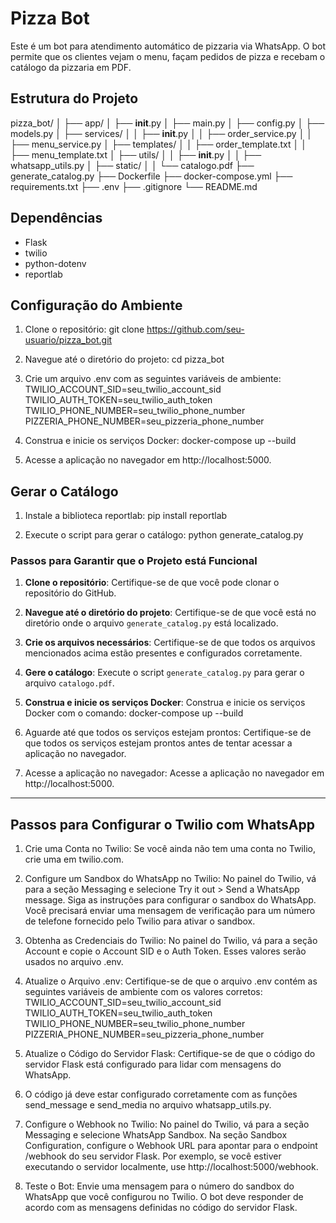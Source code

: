 # Pizza Bot

Este é um bot para atendimento automático de pizzaria via WhatsApp. O bot permite que os clientes vejam o menu, façam pedidos de pizza e recebam o catálogo da pizzaria em PDF.

## Estrutura do Projeto

pizza_bot/
│
├── app/
│   ├── __init__.py
│   ├── main.py
│   ├── config.py
│   ├── models.py
│   ├── services/
│   │   ├── __init__.py
│   │   ├── order_service.py
│   │   ├── menu_service.py
│   ├── templates/
│   │   ├── order_template.txt
│   │   ├── menu_template.txt
│   ├── utils/
│   │   ├── __init__.py
│   │   ├── whatsapp_utils.py
│   ├── static/
│   │   └── catalogo.pdf
├── generate_catalog.py
├── Dockerfile
├── docker-compose.yml
├── requirements.txt
├── .env
├── .gitignore
└── README.md

## Dependências

- Flask
- twilio
- python-dotenv
- reportlab

## Configuração do Ambiente

1. Clone o repositório:
   git clone https://github.com/seu-usuario/pizza_bot.git

2. Navegue até o diretório do projeto:
   cd pizza_bot

3. Crie um arquivo .env com as seguintes variáveis de ambiente:
   TWILIO_ACCOUNT_SID=seu_twilio_account_sid
   TWILIO_AUTH_TOKEN=seu_twilio_auth_token
   TWILIO_PHONE_NUMBER=seu_twilio_phone_number
   PIZZERIA_PHONE_NUMBER=seu_pizzeria_phone_number

4. Construa e inicie os serviços Docker:
   docker-compose up --build

5. Acesse a aplicação no navegador em http://localhost:5000.

## Gerar o Catálogo

1. Instale a biblioteca reportlab:
   pip install reportlab

2. Execute o script para gerar o catálogo:
   python generate_catalog.py


### Passos para Garantir que o Projeto está Funcional

1. **Clone o repositório**: Certifique-se de que você pode clonar o repositório do GitHub.

2. **Navegue até o diretório do projeto**: Certifique-se de que você está no diretório onde o arquivo `generate_catalog.py` está localizado.

3. **Crie os arquivos necessários**: Certifique-se de que todos os arquivos mencionados acima estão presentes e configurados corretamente.

4. **Gere o catálogo**: Execute o script `generate_catalog.py` para gerar o arquivo `catalogo.pdf`.

5. **Construa e inicie os serviços Docker**: Construa e inicie os serviços Docker com o comando:
   docker-compose up --build

6. Aguarde até que todos os serviços estejam prontos: Certifique-se de que todos os serviços estejam prontos antes de tentar acessar a aplicação no navegador.

7. Acesse a aplicação no navegador: Acesse a aplicação no navegador em http://localhost:5000.

------

## Passos para Configurar o Twilio com WhatsApp
1. Crie uma Conta no Twilio:
   Se você ainda não tem uma conta no Twilio, crie uma em twilio.com.
   
3. Configure um Sandbox do WhatsApp no Twilio:
   No painel do Twilio, vá para a seção Messaging e selecione Try it out > Send a WhatsApp message.
   Siga as instruções para configurar o sandbox do WhatsApp. Você precisará enviar uma mensagem de verificação para um número de telefone fornecido pelo Twilio para ativar o sandbox.
   
5. Obtenha as Credenciais do Twilio:
   No painel do Twilio, vá para a seção Account e copie o Account SID e o Auth Token. Esses valores serão usados no arquivo .env.
   
7. Atualize o Arquivo .env:
   Certifique-se de que o arquivo .env contém as seguintes variáveis de ambiente com os valores corretos:
   TWILIO_ACCOUNT_SID=seu_twilio_account_sid
   TWILIO_AUTH_TOKEN=seu_twilio_auth_token
   TWILIO_PHONE_NUMBER=seu_twilio_phone_number
   PIZZERIA_PHONE_NUMBER=seu_pizzeria_phone_number
   
9. Atualize o Código do Servidor Flask:
   Certifique-se de que o código do servidor Flask está configurado para lidar com mensagens do WhatsApp.

10. O código já deve estar configurado corretamente com as funções send_message e send_media no arquivo whatsapp_utils.py.
   
11. Configure o Webhook no Twilio:
    No painel do Twilio, vá para a seção Messaging e selecione WhatsApp Sandbox.
    Na seção Sandbox Configuration, configure o Webhook URL para apontar para o endpoint /webhook do seu servidor Flask. Por exemplo, se você estiver executando o servidor localmente, use http://localhost:5000/webhook.

13. Teste o Bot:
    Envie uma mensagem para o número do sandbox do WhatsApp que você configurou no Twilio.
    O bot deve responder de acordo com as mensagens definidas no código do servidor Flask.
